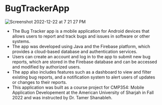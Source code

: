 # BugTrackerApp
![Screenshot 2022-12-22 at 7 21 27 PM](https://user-images.githubusercontent.com/75168549/209166565-4a2d8645-600e-46ef-87f1-10b2b2cdad9e.png)
- The Bug Tracker app is a mobile application for Android devices that allows users to report and track bugs and issues in software or other systems.
- The app was developed using Java and the Firebase platform, which provides a cloud-based database and authentication services.
- Users can create an account and log in to the app to submit new bug reports, which are stored in the Firebase database and can be accessed and modified by authorized users.
- The app also includes features such as a dashboard to view and filter existing bug reports, and a notification system to alert users of updates or changes to their reports.
- This application was built as a course project for CMP354: Mobile Application Developement at the American University of Sharjah in Fall 2022 and was instructed by Dr. Tamer Shanableh.
